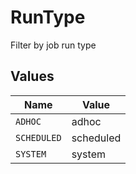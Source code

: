 # RunType

Filter by job run type


## Values

| Name        | Value       |
| ----------- | ----------- |
| `ADHOC`     | adhoc       |
| `SCHEDULED` | scheduled   |
| `SYSTEM`    | system      |